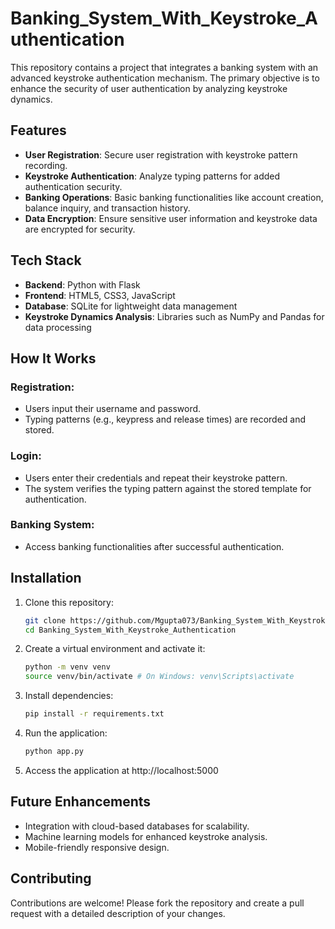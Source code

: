 # Banking_System_With_Keystroke_Authentication

This repository contains a project that integrates a banking system with an advanced keystroke authentication mechanism. The primary objective is to enhance the security of user authentication by analyzing keystroke dynamics.

## Features

- **User Registration**: Secure user registration with keystroke pattern recording.
- **Keystroke Authentication**: Analyze typing patterns for added authentication security.
- **Banking Operations**: Basic banking functionalities like account creation, balance inquiry, and transaction history.
- **Data Encryption**: Ensure sensitive user information and keystroke data are encrypted for security.

## Tech Stack

- **Backend**: Python with Flask
- **Frontend**: HTML5, CSS3, JavaScript
- **Database**: SQLite for lightweight data management
- **Keystroke Dynamics Analysis**: Libraries such as NumPy and Pandas for data processing

## How It Works

### Registration:
- Users input their username and password.
- Typing patterns (e.g., keypress and release times) are recorded and stored.

### Login:
- Users enter their credentials and repeat their keystroke pattern.
- The system verifies the typing pattern against the stored template for authentication.

### Banking System:
- Access banking functionalities after successful authentication.

## Installation

1. Clone this repository:
   ```bash
   git clone https://github.com/Mgupta073/Banking_System_With_Keystroke_Authentication.git
   cd Banking_System_With_Keystroke_Authentication
   
2. Create a virtual environment and activate it:
    ```bash
    python -m venv venv
    source venv/bin/activate # On Windows: venv\Scripts\activate

3. Install dependencies:
    ```bash
    pip install -r requirements.txt

4. Run the application:
   ```bash
   python app.py

5. Access the application at http://localhost:5000

## Future Enhancements
- Integration with cloud-based databases for scalability.
- Machine learning models for enhanced keystroke analysis.
- Mobile-friendly responsive design.

## Contributing
Contributions are welcome! Please fork the repository and create a pull request with a detailed description of your changes.



  

